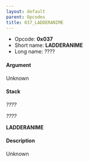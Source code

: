 ```yaml
---
layout: default
parent: Opcodes
title: 037_LADDERANIME
---
```


-   Opcode: **0x037**
-   Short name: **LADDERANIME**
-   Long name: ????

#### Argument

Unknown

#### Stack

  
*????*

*????*

**LADDERANIME**

#### Description

Unknown
